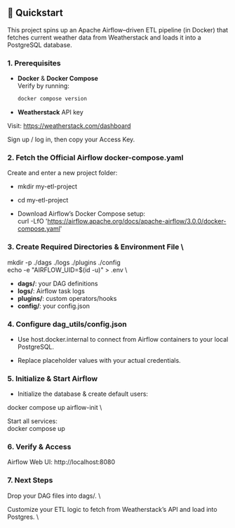 ## 🚀 Quickstart

This project spins up an Apache Airflow–driven ETL pipeline (in Docker) that fetches current weather data from Weatherstack and loads it into a PostgreSQL database.

### 1. Prerequisites

- **Docker** & **Docker Compose**  
  Verify by running:  
  ```bash
  docker compose version
- **Weatherstack** API key

Visit: https://weatherstack.com/dashboard

Sign up / log in, then copy your Access Key.

### 2. Fetch the Official Airflow docker-compose.yaml
Create and enter a new project folder:

- mkdir my-etl-project
- cd my-etl-project

- Download Airflow’s Docker Compose setup: \
curl -LfO 'https://airflow.apache.org/docs/apache-airflow/3.0.0/docker-compose.yaml'

### 3. Create Required Directories & Environment File \
mkdir -p ./dags ./logs ./plugins ./config \
echo -e "AIRFLOW_UID=$(id -u)" > .env \

- **dags/**: your DAG definitions
- **logs/**: Airflow task logs
- **plugins/**: custom operators/hooks
- **config/**: your config.json

### 4. Configure dag_utils/config.json
- Use host.docker.internal to connect from Airflow containers to your local PostgreSQL.

- Replace placeholder values with your actual credentials.

### 5. Initialize & Start Airflow
- Initialize the database & create default users:

docker compose up airflow-init \

Start all services: \
docker compose up

### 6. Verify & Access
Airflow Web UI: http://localhost:8080

### 7. Next Steps
Drop your DAG files into dags/. \

Customize your ETL logic to fetch from Weatherstack’s API and load into Postgres. \



